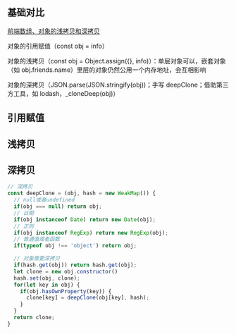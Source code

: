 ## 基础对比

[前端数组、对象的浅拷贝和深拷贝](https://juejin.cn/post/7020348927643746312)

对象的引用赋值（const obj = info）

对象的浅拷贝（const obj = Object.assign({}, info)）：单层对象可以，嵌套对象（如 obj.friends.name）里层的对象仍然公用一个内存地址，会互相影响

对象的深拷贝（JSON.parse(JSON.stringify(obj))；手写 deepClone；借助第三方工具，如 lodash，\_cloneDeep(obj)）

## 引用赋值

## 浅拷贝

## 深拷贝

```js
// 深拷贝
const deepClone = (obj, hash = new WeakMap()) {
  // null或者undefined
  if(obj === null) return obj;
  // 日期
  if(obj instanceof Date) return new Date(obj);
  // 正则
  if(obj instanceof RegExp) return new RegExp(obj);
  // 普通值或者函数
  if(typeof obj !== 'object') return obj;

  // 对象需要深拷贝
  if(hash.get(obj)) return hash.get(obj);
  let clone = new obj.constructor()
  hash.set(obj, clone);
  for(let key in obj) {
    if(obj.hasOwnProperty(key)) {
      clone[key] = deepClone(obj[key], hash);
    }
  }
  return clone;
}
```
